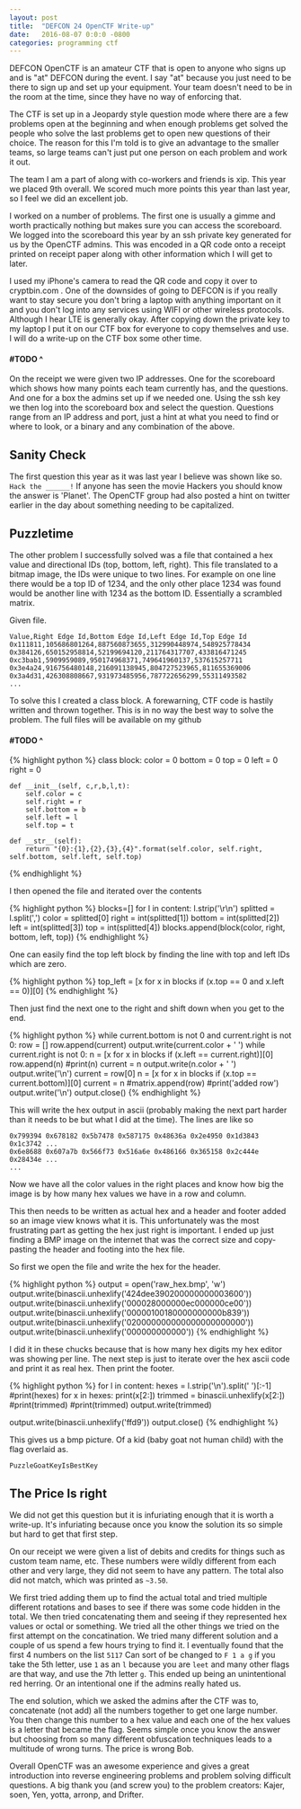 ```yaml
---
layout: post
title:  "DEFCON 24 OpenCTF Write-up"
date:   2016-08-07 0:0:0 -0800
categories: programming ctf
---
```

DEFCON OpenCTF is an amateur CTF that is open to anyone who signs up and is "at"
DEFCON during the event. I say "at" because you just need to be there to sign up
and set up your equipment. Your team doesn't need to be in the room at the time,
since they have no way of enforcing that.

The CTF is set up in a Jeopardy style question mode where there are a few
problems open at the beginning and when enough problems get solved the people
who solve the last problems get to open new questions of their choice. The
reason for this I'm told is to give an advantage to the smaller teams, so large
teams can't just put one person on each problem and work it out.

The team I am a part of along with co-workers and friends is xip. This year we
placed 9th overall. We scored much more points this year than last year, so I
feel we did an excellent job.

I worked on a number of problems. The first one is usually a gimme and worth
practically nothing but makes sure you can access the scoreboard. We logged into
the scoreboard this year by an ssh private key generated for us by the OpenCTF
admins. This was encoded in a QR code onto a receipt printed on receipt paper
along with other information which I will get to later.

I used my iPhone's camera to read the QR code and copy it over to cryptbin.com .
One of the downsides of going to DEFCON is if you really want to stay secure you
don't bring a laptop with anything important on it and you don't log into any
services using WIFI or other wireless protocols. Although I hear LTE is generally
okay. After copying down the private key to my laptop I put it on our CTF box
for everyone to copy themselves and use. I will do a write-up on the CTF box some
other time.

#### #TODO ^

On the receipt we were given two IP addresses. One for the scoreboard which
shows how many points each team currently has, and the questions. And one for a
box the admins set up if we needed one. Using the ssh key we then log into the
scoreboard box and select the question. Questions range from an IP address and
port, just a hint at what you need to find or where to look, or a binary and any
combination of the above.

## Sanity Check
The first question this year as it was last year I believe was shown like so.
`
Hack the ______!
`
If anyone has seen the movie Hackers you should know the answer is 'Planet'. The
OpenCTF group had also posted a hint on twitter earlier in the day about
something needing to be capitalized.

## Puzzletime
The other problem I successfully solved was a file that contained a hex value
and directional IDs (top, bottom, left, right). This file translated to a bitmap
image, the IDs were unique to two lines. For example on one line there would be
a top ID of 1234, and the only other place 1234 was found would be another line
with 1234 as the bottom ID. Essentially a scrambled matrix.

Given file.

```
Value,Right Edge Id,Bottom Edge Id,Left Edge Id,Top Edge Id
0x111811,105686801264,887560873655,312990448974,548925778434
0x384126,650152958814,52199694120,211764317707,433816471245
0xc3bab1,5909959089,950174968371,749641960137,537615257711
0x3e4a24,916756480148,216091138945,804727523965,811655369006
0x3a4d31,426308808667,931973485956,787722656299,55311493582
...
```

To solve this I created a class block. A forewarning, CTF code is hastily
written and thrown together. This is in no way the best way to solve the
problem. The full files will be available on my github

#### #TODO ^

{% highlight python %}
class block:
    color = 0
    bottom = 0
    top = 0
    left = 0
    right = 0

    def __init__(self, c,r,b,l,t):
        self.color = c
        self.right = r
        self.bottom = b
        self.left = l
        self.top = t

    def __str__(self):
        return "{0}:{1},{2},{3},{4}".format(self.color, self.right, self.bottom, self.left, self.top)
{% endhighlight %}

I then opened the file and iterated over the contents

{% highlight python %}
blocks=[]
for l in content:
    l.strip('\r\n')
    splitted = l.split(',')
    color = splitted[0]
    right = int(splitted[1])
    bottom = int(splitted[2])
    left = int(splitted[3])
    top = int(splitted[4])
    blocks.append(block(color, right, bottom, left, top))
{% endhighlight %}

One can easily find the top left block by finding the line with top and left IDs
which are zero.

{% highlight python %}
top_left = [x for x in blocks if (x.top == 0 and x.left == 0)][0]
{% endhighlight %}

Then just find the next one to the right and shift down when you get to the end.

{% highlight python %}
while current.bottom is not 0 and current.right is not 0:
    row = []
    row.append(current)
    output.write(current.color + ' ')
    while current.right is not 0:
        n = [x for x in blocks if (x.left == current.right)][0]
        row.append(n)
        #print(n)
        current = n
        output.write(n.color + ' ')
    output.write('\n')
    current = row[0]
    n = [x for x in blocks if (x.top == current.bottom)][0]
    current = n
    #matrix.append(row)
    #print('added row')
output.write('\n')
output.close()
{% endhighlight %}

This will write the hex output in ascii (probably making the next part harder
than it needs to be but what I did at the time). The lines are like so

```
0x799394 0x678182 0x5b7478 0x587175 0x48636a 0x2e4950 0x1d3843 0x1c3742 ...
0x6e8688 0x607a7b 0x566f73 0x516a6e 0x486166 0x365158 0x2c444e 0x28434e ...
...
```

Now we have all the color values in the right places and know how big the image
is by how many hex values we have in a row and column.

This then needs to be written as actual hex and a header and footer added so an
image view knows what it is. This unfortunately was the most frustrating part as
getting the hex just right is important. I ended up just finding a BMP image on
the internet that was the correct size and copy-pasting the header and footing
into the hex file.

So first we open the file and write the hex for the header.

{% highlight python %}
output = open('raw_hex.bmp', 'w')
output.write(binascii.unhexlify('424dee390200000000003600'))
output.write(binascii.unhexlify('000028000000ec000000ce00'))
output.write(binascii.unhexlify('00000100180000000000b839'))
output.write(binascii.unhexlify('020000000000000000000000'))
output.write(binascii.unhexlify('000000000000'))
{% endhighlight %}

I did it in these chucks because that is how many hex digits my hex editor was
showing per line. The next step is just to iterate over the hex ascii code and
print it as real hex. Then print the footer.

{% highlight python %}
for l in content:
    hexes = l.strip('\n').split(' ')[:-1]
    #print(hexes)
    for x in hexes:
        print(x[2:])
        trimmed = binascii.unhexlify(x[2:])
        #print(trimmed)
            #print(trimmed)
        output.write(trimmed)

output.write(binascii.unhexlify('ffd9'))
output.close()
{% endhighlight %}

This gives us a bmp picture. Of a kid (baby goat not human child) with the flag
overlaid as.

```
PuzzleGoatKeyIsBestKey
```

## The Price Is right
We did not get this question but it is infuriating enough that it is worth a
write-up. It's infuriating because once you know the solution its so simple but
hard to get that first step.

On our receipt we were given a list of debits and credits for things such as
custom team name, etc.  These numbers were wildly different from each other and
very large, they did not seem to have any pattern. The total also did not match,
which was printed as `~3.50`.

We first tried adding them up to find the actual total and tried multiple
different rotations and bases to see if there was some code hidden in the total.
We then tried concatenating them and seeing if they represented hex values or
octal or something. We tried all the other things we tried on the first attempt
on the concatination. We tried many different solution and a couple of us spend
a few hours trying to find it. I eventually found that the first 4 numbers on
the list `5117` Can sort of be changed to `F 1 a g` if you take the 5th
letter, use `1` as an `l` because you are `leet` and many other flags are that way,
and use the 7th letter `g`. This ended up being an unintentional red herring. Or
an intentional one if the admins really hated us.

The end solution, which we asked the admins after the CTF was to, concatenate
(not add) all the numbers together to get one large number. You then change this
number to a hex value and each one of the hex values is a letter that became the
flag. Seems simple once you know the answer but choosing from so many different
obfuscation techniques leads to a multitude of wrong turns. The price is wrong
Bob.

Overall OpenCTF was an awesome experience and gives a great introduction into
reverse engineering problems and problem solving difficult questions. A big
thank you (and screw you) to the problem creators: Kajer, soen, Yen, yotta,
arronp, and Drifter.
